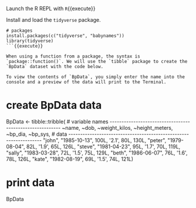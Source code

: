 Launch the R REPL with `R`{{execute}}

Install and load the `tidyverse` package.

```
# packages
install.packages(c("tidyverse", "babynames"))
library(tidyverse)
```{{execute}}

When using a function from a package, the syntax is `package::function()`. We will use the `tibble` package to create the `BpData` dataset with the code below.

To view the contents of `BpData`, you simply enter the name into the console and a preview of the data will print to the Terminal.

```
# create BpData data
BpData <- tibble::tribble(
    # variable names ---------------------------------------------------------
         ~name,         ~dob, ~weight_kilos, ~height_meters, ~bp_dia, ~bp_sys,
    # data  ------------------------------------------------------------------
        "john", "1985-10-13",          100L,            '2.1',     80L,    130L,
       "peter", "1979-08-04",           82L,            '1.9',     65L,    126L,
       "steve", "1981-04-23",           95L,            '1.7',     70L,    119L,
       "sally", "1983-03-28",           72L,            '1.5',     75L,    129L,
        "beth", "1986-06-07",           76L,            '1.6',     78L,    126L,
        "kate", "1982-08-19",           69L,            '1.5',     74L,    121L)
# print data
BpData
```{{execute}}
